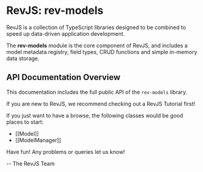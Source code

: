 # RevJS: rev-models

RevJS is a collection of TypeScript libraries designed to be combined to
speed up data-driven application development.

The **rev-models** module is the core component of RevJS, and includes a model
metadata registry, field types, CRUD functions and simple in-memory data
storage.

## API Documentation Overview

This documentation includes the full public API of the `rev-models` library.

If you are new to RevJS, we recommend checking out a RevJS Tutorial first!

If you just want to have a browse, the following classes would be good places
to start:

 * [[Model]]
 * [[ModelManager]]

Have fun! Any problems or queries let us know!

 -- The RevJS Team